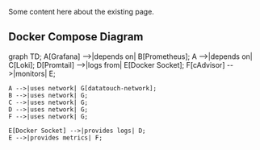 
Some content here about the existing page.

## Docker Compose Diagram

graph TD;
    A[Grafana] -->|depends on| B[Prometheus];
    A -->|depends on| C[Loki];
    D[Promtail] -->|logs from| E[Docker Socket];
    F[cAdvisor] -->|monitors| E;

    A -->|uses network| G[datatouch-network];
    B -->|uses network| G;
    C -->|uses network| G;
    D -->|uses network| G;
    F -->|uses network| G;

    E[Docker Socket] -->|provides logs| D;
    E -->|provides metrics| F;